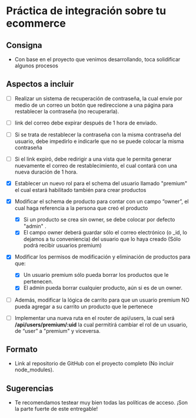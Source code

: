# Práctica de integración sobre tu ecommerce

## Consigna

- Con base en el proyecto que venimos desarrollando, toca solidificar algunos procesos

## Aspectos a incluir

- [ ] Realizar un sistema de recuperación de contraseña, la cual envíe por medio de un correo un botón que redireccione a una página para restablecer la contraseña (no recuperarla).
- [ ] link del correo debe expirar después de 1 hora de enviado.
- [ ] Si se trata de restablecer la contraseña con la misma contraseña del usuario, debe impedirlo e indicarle que no se puede colocar la misma contraseña
- [ ] Si el link expiró, debe redirigir a una vista que le permita generar nuevamente el correo de restablecimiento, el cual contará con una nueva duración de 1 hora.

- [x] Establecer un nuevo rol para el schema del usuario llamado "premium" el cual estará habilitado también para crear productos
- [x] Modificar el schema de producto para contar con un campo “owner”, el cual haga referencia a la persona que creó el producto
  - [x] Si un producto se crea sin owner, se debe colocar por defecto "admin" .
  - [x] El campo owner deberá guardar sólo el correo electrónico (o \_id, lo dejamos a tu conveniencia) del usuario que lo haya creado (Sólo podrá recibir usuarios premium)
- [x] Modificar los permisos de modificación y eliminación de productos para que:
  - [x] Un usuario premium sólo pueda borrar los productos que le pertenecen.
  - [x] El admin pueda borrar cualquier producto, aún si es de un owner.
- [ ] Además, modificar la lógica de carrito para que un usuario premium NO pueda agregar a su carrito un producto que le pertenece
- [ ] Implementar una nueva ruta en el router de api/users, la cual será **/api/users/premium/:uid** la cual permitirá cambiar el rol de un usuario, de “user” a "premium" y viceversa.

## Formato

- Link al repositorio de GitHub con el proyecto completo (No incluir node_modules).

## Sugerencias

- Te recomendamos testear muy bien todas las políticas de acceso. ¡Son la parte fuerte de este entregable!
